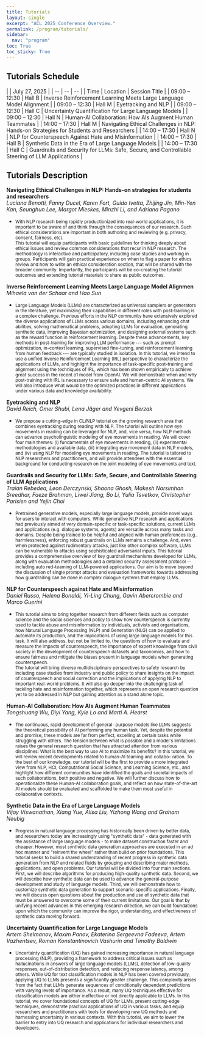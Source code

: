 ```yaml
---
title: Tutorials
layout: single
excerpt: "ACL 2025 Conference Overview."
permalink: /program/tutorials/
sidebar:
  nav: "program"
toc: True
toc_sticky: True
---
```


## Tutorials Schedule 

<style>
table {
    width: 100%;
    font-size: small;
}
table th:first-of-type {
    width: 20%;
}
table th:nth-of-type(2) {
    width: 20%;
}
table th:nth-of-type(3) {
    width: 60%;
}
</style>

| | <span>July 27, 2025</span> |
| -- | -- | -- |
| Time | Location | Session Title |
| 09:00 – 12:30 | Hall B | Inverse Reinforcement Learning Meets Large Language Model Alignment |
| 09:00 – 12:30 | Hall M | Eyetracking and NLP |
| 09:00 – 12:30 | Hall C | Uncertainty Quantification for Large Language Models |
| 09:00 – 12:30 | Hall N | Human-AI Collaboration: How AIs Augment Human Teammates |
| 14:00 – 17:30 | Hall M | Navigating Ethical Challenges in NLP: Hands-on Strategies for Students and Researchers |
| 14:00 – 17:30 | Hall N | NLP for Counterspeech Against Hate and Misinformation |
| 14:00 – 17:30 | Hall B | Synthetic Data in the Era of Large Language Models |
| 14:00 – 17:30 | Hall C | Guardrails and Security for LLMs: Safe, Secure, and Controllable Steering of LLM Applications |


## Tutorials Description

**Navigating Ethical Challenges in NLP: Hands-on strategies for students and researchers**<br>
  <i>Luciana Benotti, Fanny Ducel, Karen Fort, Guido Ivetta, Zhijing Jin, Min-Yen Kan, Seunghun Lee, Margot Mieskes, Minzhi Li, and Adriana Pagano</i>
* <small>With NLP research being rapidly productionized into real-world applications, it is important to be aware of and think through the consequences of our research. Such ethical considerations are important in both authoring and reviewing (e.g. privacy, consent, fairness, etc).
<br>This tutorial will equip participants with basic guidelines for thinking deeply about ethical issues and review common considerations that recur in NLP research. The methodology is interactive and participatory, including case studies and working in groups. Participants will gain practical experience on when to flag a paper for ethics review and how to write an ethical consideration section, that will be shared with the broader community. Importantly, the participants will be co-creating the tutorial outcomes and extending tutorial materials to share as public outcomes.</small>  

**Inverse Reinforcement Learning Meets Large Language Model Alignmen**<br>
  <i>Mihaela van der Schaar and Hao Sun</i>
* <small>Large Language Models (LLMs) are characterized as universal samplers or generators in the literature, yet maximizing their capabilities in different roles with post-training is a complex challenge. Previous efforts in the NLP community have extensively explored the diverse applications of LLMs across various domains, including enhancing chat abilities, solving mathematical problems, adopting LLMs for evaluation, generating synthetic data, improving Bayesian optimization, and designing external systems such as the reward function in reinforcement learning. Despite these advancements, key methods in post-training for improving LLM performance --- such as prompt optimization, in-context learning, supervised fine-tuning, and reinforcement learning from human feedback --- are typically studied in isolation. In this tutorial, we intend to use a unified Inverse Reinforcement Learning (IRL) perspective to characterize the applications of LLMs, and highlight the importance of task-specific post-training and alignment using the techniques of IRL, which has been shown empirically to achieve great success in the recent o1 model from OpenAI. We will demonstrate when and why post-training with IRL is necessary to ensure safe and human-centric AI systems. We will also introduce what would be the optimized practices in different applications under various data and knowledge availability.</small> 

**Eyetracking and NLP**<br>
  <i>David Reich, Omer Shubi, Lena Jäger and Yevgeni Berzak</i>
* <small>We propose a cutting-edge in CL/NLP tutorial on the growing research area that combines eyetracking during reading with NLP. The tutorial will outline how eye movements in reading can be leveraged for NLP, and, vice versa, how NLP methods can advance psycholinguistic modeling of eye movements in reading. We will cover four main themes: (i) fundamentals of eye movements in reading, (ii) experimental methodologies and available data, (iii) integrating eye movement data in NLP models, and (iv) using NLP for modeling eye movements in reading. The tutorial is tailored to NLP researchers and practitioners, and will provide attendees with the essential background for conducting research on the joint modeling of eye movements and text.</small> 

**Guardrails and Security for LLMs: Safe, Secure, and Controllable Steering of LLM Applications**<br>
  <i>Traian Rebedea, Leon Derczynski, Shaona Ghosh, Makesh Narsimhan Sreedhar, Faeze Brahman, Liwei Jiang, Bo Li, Yulia Tsvetkov, Christopher Parisien and Yejin Choi</i>
* <small>Pretrained generative models, especially large language models, provide novel ways for users to interact with computers. While generative NLP research and applications had previously aimed at very domain-specific or task-specific solutions, current LLMs and applications (e.g. dialogue systems, agents) are versatile across many tasks and domains. Despite being trained to be helpful and aligned with human preferences (e.g., harmlessness), enforcing robust guardrails on LLMs remains a challenge. And, even when protected against rudimentary attacks, just like other complex software, LLMs can be vulnerable to attacks using sophisticated adversarial inputs. This tutorial provides a comprehensive overview of key guardrail mechanisms developed for LLMs, along with evaluation methodologies and a detailed security assessment protocol -- including auto red-teaming of LLM-powered applications. Our aim is to move beyond the discussion of single prompt attacks and evaluation frameworks towards addressing how guardrailing can be done in complex dialogue systems that employ LLMs.</small> 

**NLP for Counterspeech against Hate and Misinformation**<br>
  <i>Daniel Russo, Helena Bonaldi, Yi-Ling Chung, Gavin Abercrombie and Marco Guerini</i>
* <small>This tutorial aims to bring together research from different fields such as computer science and the social sciences and policy to show how counterspeech is currently used to tackle abuse and misinformation by individuals, activists and organisations, how Natural Language Processing (NLP) and Generation (NLG) can be applied to automate its production, and the implications of using large language models for this task. It will also address, but not be limited to, the questions of how to evaluate and measure the impacts of counterspeech, the importance of expert knowledge from civil society in the development of counterspeech datasets and taxonomies, and how to ensure fairness and mitigate the biases present in language models when generating counterspeech.
<br>The tutorial will bring diverse multidisciplinary perspectives to safety research by including case studies from industry and public policy to share insights on the impact of counterspeech and social correction and the implications of applying NLP to important real-world problems. It will also go deeper into the challenging task of tackling hate and misinformation together, which represents an open research question yet to be addressed in NLP but gaining attention as a stand alone topic.</small> 

**Human-AI Collaboration: How AIs Augment Human Teammates**<br>
  <i>Tongshuang Wu, Diyi Yang, Kyle Lo and Marti A. Hearst</i>
* <small>The continuous, rapid development of general- purpose models like LLMs suggests the theoretical possibility of AI performing any human task. Yet, despite the potential and promise, these models are far from perfect, excelling at certain tasks while struggling with others. The tension between what is possible and a model's limitations raises the general research question that has attracted attention from various disciplines: What is the best way to use AI to maximize its benefits? In this tutorial, we will review recent developments related to human-AI teaming and collabo- ration. To the best of our knowledge, our tutorial will be the first to provide a more integrated view from NLP, HCI, Computational Social Science, and Learning Science, etc., and highlight how different communities have identified the goals and societal impacts of such collaborations, both positive and negative. We will further discuss how to operationalize these Human-AI collaboration goals, and reflect on how state-of-the-art AI models should be evaluated and scaffolded to make them most useful in collaborative contexts.</small> 

**Synthetic Data in the Era of Large Language Models**<br>
  <i>Vijay Viswanathan, Xiang Yue, Alisa Liu, Yizhong Wang and Graham Neubig</i>
* <small>Progress in natural language processing has historically been driven by better data, and researchers today are increasingly using "synthetic data" - data generated with the assistance of large language models - to make dataset construction faster and cheaper. However, most synthetic data generation approaches are executed in an ad hoc manner and "reinvent the wheel" rather than build on prior foundations. This tutorial seeks to build a shared understanding of recent progress in synthetic data generation from NLP and related fields by grouping and describing major methods, applications, and open problems. Our tutorial will be divided into four main sections. First, we will describe algorithms for producing high-quality synthetic data. Second, we will describe how synthetic data can be used to advance the general-purpose development and study of language models. Third, we will demonstrate how to customize synthetic data generation to support scenario-specific applications. Finally, we will discuss open questions about the production and use of synthetic data that must be answered to overcome some of their current limitations. Our goal is that by unifying recent advances in this emerging research direction, we can build foundations upon which the community can improve the rigor, understanding, and effectiveness of synthetic data moving forward.</small> 

**Uncertainty Quantification for Large Language Models**<br>
  <i>Artem Shelmanov, Maxim Panov, Ekaterina Sergeevna Fadeeva, Artem Vazhentsev, Roman Konstantinovich Vashurin and Timothy Baldwin</i>
* <small>Uncertainty quantification (UQ) has gained increasing importance in natural language processing (NLP), providing a framework to address critical issues such as hallucinations in answers of large language models (LLMs), detection of low-quality responses, out-of-distribution detection, and reducing response latency, among others. While UQ for text classification models in NLP has been covered previously, applying UQ to LLMs presents a significantly greater challenge. This complexity arises from the fact that LLMs generate sequences of conditionally dependent predictions with varying levels of importance. As a result, many UQ techniques effective for classification models are either ineffective or not directly applicable to LLMs. In this tutorial, we cover foundational concepts of UQ for LLMs, present cutting-edge techniques, demonstrate practical applications of UQ in various tasks, and equip researchers and practitioners with tools for developing new UQ methods and harnessing uncertainty in various contexts. With this tutorial, we aim to lower the barrier to entry into UQ research and applications for individual researchers and developers.</small> 



